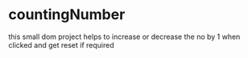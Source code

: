 # countingNumber
this small dom project helps to increase or decrease the no by 1 when clicked and get reset if required
